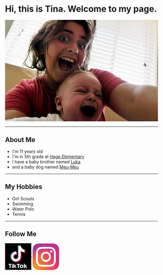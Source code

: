 # Hi, this is Tina. Welcome to my page.

![](images/Tina2.PNG)

*****

## About Me
- I'm 11 years old
- I'm in 5th grade at [Hage Elementary](https://www.sandiegounified.org/schools/hage)
- I have a baby brother named [Luka](images/Tina.PNG)
- and a baby dog named [Meu-Meu](images/meumeu.PNG)

*****

## My Hobbies
- Girl Scouts
- Swimming
- Water Polo
- Tennis

*****

## Follow Me
[![](images/tiktok.PNG)](https://www.tiktok.com/@blahblah)
[![](images/instagram.PNG)](https://www.instagram.com/tina.davitiani/)
